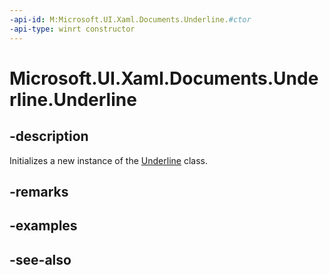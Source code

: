 ```yaml
---
-api-id: M:Microsoft.UI.Xaml.Documents.Underline.#ctor
-api-type: winrt constructor
---
```


<!-- Method syntax
public Underline()
-->

# Microsoft.UI.Xaml.Documents.Underline.Underline

## -description
Initializes a new instance of the [Underline](underline.md) class.

## -remarks

## -examples

## -see-also
